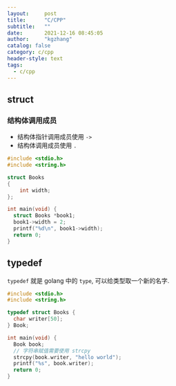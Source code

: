 ```yaml
---
layout:     post
title:      "C/CPP"
subtitle:   ""
date:       2021-12-16 08:45:05
author:     "kgzhang"
catalog: false
category: c/cpp
header-style: text
tags:
  - c/cpp
---
```


## struct

### 结构体调用成员
- 结构体指针调用成员使用 `->`
- 结构体调用成员使用 `.`

```c
#include <stdio.h>
#include <string.h>

struct Books
{
    int width;
};

int main(void) {
  struct Books *book1;
  book1->width = 2;
  printf("%d\n", book1->width);
  return 0;
}
```

## typedef
`typedef` 就是 golang 中的 `type`, 可以给类型取一个新的名字.

```c
#include <stdio.h>
#include <string.h>

typedef struct Books {
  char writer[50];
} Book;

int main(void) {
  Book book;
  // 字符串赋值需要使用 strcpy
  strcpy(book.writer, "hello world");
  printf("%s", book.writer);
  return 0;
}
```

